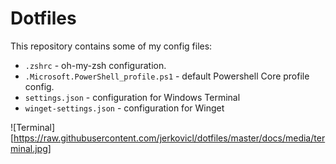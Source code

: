 # Dotfiles

This repository contains some of my config files:

- `.zshrc` - oh-my-zsh configuration.
- `.Microsoft.PowerShell_profile.ps1` - default Powershell Core profile config.
- `settings.json` - configuration for Windows Terminal
- `winget-settings.json` - configuration for Winget

![Terminal][https://raw.githubusercontent.com/jerkovicl/dotfiles/master/docs/media/terminal.jpg]

